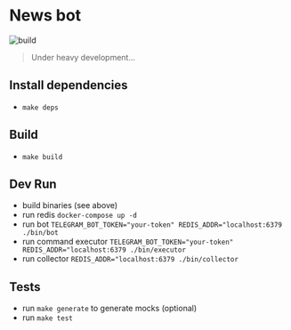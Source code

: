 # News bot

![build](https://github.com/vladimirdotk/news-bot/actions/workflows/golang-checks.yml/badge.svg)

> Under heavy development...

## Install dependencies

- `make deps`

## Build

- `make build`

## Dev Run

- build binaries (see above)
- run redis `docker-compose up -d`
- run bot `TELEGRAM_BOT_TOKEN="your-token" REDIS_ADDR="localhost:6379 ./bin/bot`
- run command executor `TELEGRAM_BOT_TOKEN="your-token" REDIS_ADDR="localhost:6379 ./bin/executor`
- run collector `REDIS_ADDR="localhost:6379 ./bin/collector`

## Tests

- run `make generate` to generate mocks (optional)
- run `make test`
